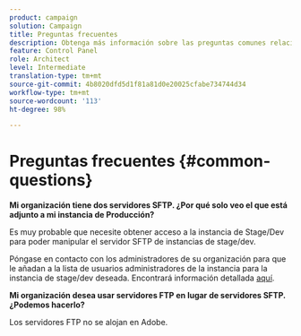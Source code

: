 ```yaml
---
product: campaign
solution: Campaign
title: Preguntas frecuentes
description: Obtenga más información sobre las preguntas comunes relacionadas con la administración de SFTP.
feature: Control Panel
role: Architect
level: Intermediate
translation-type: tm+mt
source-git-commit: 4b8020dfd5d1f81a81d0e20025cfabe734744d34
workflow-type: tm+mt
source-wordcount: '113'
ht-degree: 98%

---
```



# Preguntas frecuentes {#common-questions}

**Mi organización tiene dos servidores SFTP. ¿Por qué solo veo el que está adjunto a mi instancia de Producción?**

Es muy probable que necesite obtener acceso a la instancia de Stage/Dev para poder manipular el servidor SFTP de instancias de stage/dev.

Póngase en contacto con los administradores de su organización para que le añadan a la lista de usuarios administradores de la instancia para la instancia de stage/dev deseada. Encontrará información detallada [aquí](../../discover/using/managing-permissions.md).

**Mi organización desea usar servidores FTP en lugar de servidores SFTP. ¿Podemos hacerlo?**

Los servidores FTP no se alojan en Adobe.
